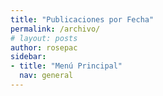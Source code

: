 ```yaml
---
title: "Publicaciones por Fecha"
permalink: /archivo/
# layout: posts
author: rosepac
sidebar:
- title: "Menú Principal"
  nav: general
---
```

